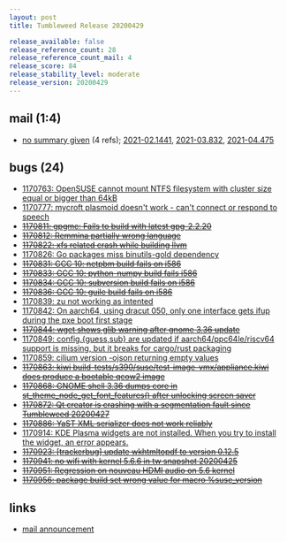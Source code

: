 ```yaml
---
layout: post
title: Tumbleweed Release 20200429

release_available: false
release_reference_count: 28
release_reference_count_mail: 4
release_score: 84
release_stability_level: moderate
release_version: 20200429
---
```


## mail (1:4)

- [no summary given](https://github.com/boombatower/tumbleweed-review/issues/10) (4 refs); [2021-02.1441](https://github.com/boombatower/tumbleweed-review/issues/10), [2021-03.832](https://github.com/boombatower/tumbleweed-review/issues/10), [2021-04.475](https://github.com/boombatower/tumbleweed-review/issues/10)

## bugs (24)

<!--more-->

- [1170763: OpenSUSE cannot mount NTFS filesystem with cluster size equal or bigger than 64kB](https://bugzilla.opensuse.org/show_bug.cgi?id=1170763)
- [1170777: mycroft plasmoid doesn't work - can't connect or respond to speech](https://bugzilla.opensuse.org/show_bug.cgi?id=1170777)
- ~~[1170811: gpgme: Fails to build with latest gpg-2.2.20](https://bugzilla.opensuse.org/show_bug.cgi?id=1170811)~~
- ~~[1170812: Remmina partially wrong language](https://bugzilla.opensuse.org/show_bug.cgi?id=1170812)~~
- ~~[1170822: xfs related crash while building llvm](https://bugzilla.opensuse.org/show_bug.cgi?id=1170822)~~
- [1170826: Go packages miss binutils-gold dependency](https://bugzilla.opensuse.org/show_bug.cgi?id=1170826)
- ~~[1170831: GCC 10: netpbm build fails on i586](https://bugzilla.opensuse.org/show_bug.cgi?id=1170831)~~
- ~~[1170833: GCC 10: python-numpy build fails i586](https://bugzilla.opensuse.org/show_bug.cgi?id=1170833)~~
- ~~[1170834: GCC 10: subversion build fails on i586](https://bugzilla.opensuse.org/show_bug.cgi?id=1170834)~~
- ~~[1170836: GCC 10: guile build fails on i586](https://bugzilla.opensuse.org/show_bug.cgi?id=1170836)~~
- [1170839: zu not working as intented](https://bugzilla.opensuse.org/show_bug.cgi?id=1170839)
- [1170842: On aarch64, using dracut 050, only one interface gets ifup during the pxe boot first stage](https://bugzilla.opensuse.org/show_bug.cgi?id=1170842)
- ~~[1170844: wget shows glib warning after gnome 3.36 update](https://bugzilla.opensuse.org/show_bug.cgi?id=1170844)~~
- [1170849: config.{guess,sub} are updated if aarch64/ppc64le/riscv64 support is missing, but it breaks for cargo/rust packaging](https://bugzilla.opensuse.org/show_bug.cgi?id=1170849)
- [1170859: cilium version -ojson returning empty values](https://bugzilla.opensuse.org/show_bug.cgi?id=1170859)
- ~~[1170863: kiwi build-tests/s390/suse/test-image-vmx/appliance.kiwi does produce a bootable qcow2 image](https://bugzilla.opensuse.org/show_bug.cgi?id=1170863)~~
- ~~[1170868: GNOME shell 3.36 dumps core in st_theme_node_get_font_features() after unlocking screen saver](https://bugzilla.opensuse.org/show_bug.cgi?id=1170868)~~
- ~~[1170872: Qt creator is crashing with a segmentation fault  since Tumbleweed 20200427](https://bugzilla.opensuse.org/show_bug.cgi?id=1170872)~~
- ~~[1170886: YaST XML serializer does not work reliably](https://bugzilla.opensuse.org/show_bug.cgi?id=1170886)~~
- [1170914: KDE Plasma widgets are not installed. When you try to install the widget, an error appears.](https://bugzilla.opensuse.org/show_bug.cgi?id=1170914)
- ~~[1170923: \[trackerbug\] update wkhtmltopdf to version 0.12.5](https://bugzilla.opensuse.org/show_bug.cgi?id=1170923)~~
- ~~[1170941: no wifi with kernel 5.6.6 in tw snapshot 20200425](https://bugzilla.opensuse.org/show_bug.cgi?id=1170941)~~
- ~~[1170951: Regression on nouveau HDMI audio on 5.6 kernel](https://bugzilla.opensuse.org/show_bug.cgi?id=1170951)~~
- ~~[1170956: package build set wrong value for macro %suse_version](https://bugzilla.opensuse.org/show_bug.cgi?id=1170956)~~



## links

- [mail announcement](https://github.com/boombatower/tumbleweed-review/issues/10)
